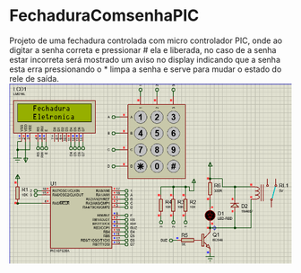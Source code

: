 # FechaduraComsenhaPIC
Projeto de uma fechadura controlada com micro controlador PIC, onde ao digitar a senha correta 
e pressionar # ela e liberada, no caso de a senha estar incorreta será mostrado um aviso no display
indicando que a senha esta erra pressionando o * limpa a senha e serve para mudar o estado do rele 
de saída.
![Screenshot](FechaduraComsenhaPIC.png)
